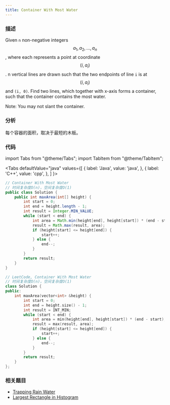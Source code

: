 ```yaml
---
title: Container With Most Water
---
```


### 描述

Given `n` non-negative integers $$a_1, a_2, ..., a_n$$, where each represents a point at coordinate $$(i, a_i)$$. n vertical lines are drawn such that the two endpoints of line `i` is at $$(i, a_i)$$ and `(i, 0)`. Find two lines, which together with x-axis forms a container, such that the container contains the most water.

Note: You may not slant the container.

### 分析

每个容器的面积，取决于最短的木板。

### 代码

import Tabs from "@theme/Tabs";
import TabItem from "@theme/TabItem";

<Tabs
defaultValue="java"
values={[
{ label: 'Java', value: 'java', },
{ label: 'C++', value: 'cpp', },
]
}>
<TabItem value="java">

```java
// Container With Most Water
// 时间复杂度O(n)，空间复杂度O(1)
public class Solution {
    public int maxArea(int[] height) {
        int start = 0;
        int end = height.length - 1;
        int result = Integer.MIN_VALUE;
        while (start < end) {
            int area = Math.min(height[end], height[start]) * (end - start);
            result = Math.max(result, area);
            if (height[start] <= height[end]) {
                start++;
            } else {
                end--;
            }
        }
        return result;
    }
}
```

</TabItem>
<TabItem value="cpp">

```cpp
// LeetCode, Container With Most Water
// 时间复杂度O(n)，空间复杂度O(1)
class Solution {
public:
    int maxArea(vector<int> &height) {
        int start = 0;
        int end = height.size() - 1;
        int result = INT_MIN;
        while (start < end) {
            int area = min(height[end], height[start]) * (end - start);
            result = max(result, area);
            if (height[start] <= height[end]) {
                start++;
            } else {
                end--;
            }
        }
        return result;
    }
};
```

</TabItem>
</Tabs>

### 相关题目

- [Trapping Rain Water](../array/trapping-rain-water.md)
- [Largest Rectangle in Histogram](../stack-and-queue/stack/largest-rectangle-in-histogram.md)
